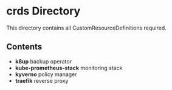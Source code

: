# crds Directory

This directory contains all CustomResourceDefinitions required.

## Contents

- **k8up** backup operator
- **kube-prometheus-stack** monitoring stack
- **kyverno** policy manager
- **traefik** reverse proxy
